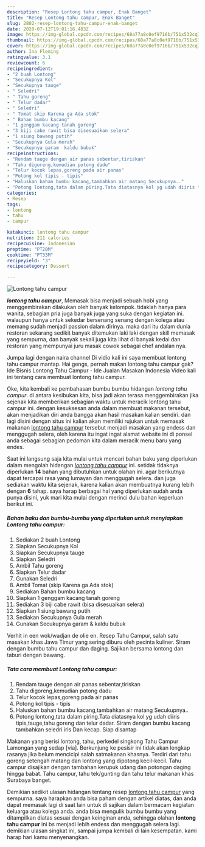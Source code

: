 ```yaml
---
description: "Resep Lontong tahu campur, Enak Banget"
title: "Resep Lontong tahu campur, Enak Banget"
slug: 2802-resep-lontong-tahu-campur-enak-banget
date: 2020-07-12T19:01:16.483Z
image: https://img-global.cpcdn.com/recipes/68a77a8c0ef9716b/751x532cq70/lontong-tahu-campur-foto-resep-utama.jpg
thumbnail: https://img-global.cpcdn.com/recipes/68a77a8c0ef9716b/751x532cq70/lontong-tahu-campur-foto-resep-utama.jpg
cover: https://img-global.cpcdn.com/recipes/68a77a8c0ef9716b/751x532cq70/lontong-tahu-campur-foto-resep-utama.jpg
author: Ina Fleming
ratingvalue: 3.1
reviewcount: 6
recipeingredient:
- "2 buah Lontong"
- "Secukupnya Kol"
- "Secukupnya tauge"
- " Seledri"
- " Tahu goreng"
- " Telur dadar"
- " Seledri"
- " Tomat skip Karena ga Ada stok"
- " Bahan bumbu kacang"
- "1 genggam kacang tanah goreng"
- "3 biji cabe rawit bisa disesuaikan selera"
- "1 siung bawang putih"
- "Secukupnya Gula merah"
- "Secukupnya garam  kaldu bubuk"
recipeinstructions:
- "Rendam tauge dengan air panas sebentar,tiriskan"
- "Tahu digoreng,kemudian potong dadu"
- "Telur kocok lepas,goreng pada air panas"
- "Potong kol tipis - tipis"
- "Haluskan bahan bumbu kacang,tambahkan air matang Secukupnya.."
- "Potong lontong,tata dalam piring.Tata diatasnya kol yg udah diiris tipis,tauge,tahu goreng dan telur dadar. Siram dengan bumbu kacang tambahkan seledri iris Dan kecap. Siap disantap"
categories:
- Resep
tags:
- lontong
- tahu
- campur

katakunci: lontong tahu campur 
nutrition: 211 calories
recipecuisine: Indonesian
preptime: "PT20M"
cooktime: "PT33M"
recipeyield: "3"
recipecategory: Dessert

---
```



![Lontong tahu campur](https://img-global.cpcdn.com/recipes/68a77a8c0ef9716b/751x532cq70/lontong-tahu-campur-foto-resep-utama.jpg)

<b><i>lontong tahu campur</i></b>, Memasak bisa menjadi sebuah hobi yang menggembirakan dilakukan oleh banyak kelompok. tidaklah hanya para wanita, sebagian pria juga banyak juga yang suka dengan kegiatan ini. walaupun hanya untuk sekedar bersenang senang dengan kolega atau memang sudah menjadi passion dalam dirinya. maka dari itu dalam dunia restoran sekarang sedikit banyak ditemukan laki laki dengan skill memasak yang sempurna, dan banyak sekali juga kita lihat di banyak kedai dan restoran yang mempunyai juru masak cowok sebagai chef andalan nya.

Jumpa lagi dengan naira channel Di vidio kali ini saya membuat lontong tahu campur mantap. Hai gengs, pernah makan lontong tahu campur gak? Ide Bisnis Lontong Tahu Campur - Ide Jualan Masakan Indonesia Video kali ini tentang cara membuat lontong tahu campur.

Oke, kita kembali ke pembahasan bumbu bumbu hidangan <i>lontong tahu campur</i>. di antara kesibukan kita, bisa jadi akan terasa menggembirakan jika sejenak kita memberikan sebagian waktu untuk meracik lontong tahu campur ini. dengan kesuksesan anda dalam membuat makanan tersebut, akan menjadikan diri anda bangga akan hasil masakan kalian sendiri. dan lagi disini dengan situs ini kalian akan memiliki rujukan untuk memasak makanan <u>lontong tahu campur</u> tersebut menjadi masakan yang endess dan menggugah selera, oleh karena itu ingat ingat alamat website ini di ponsel anda sebagai sebagian pedoman kita dalam meracik menu baru yang endes.


Saat ini langsung saja kita mulai untuk mencari bahan baku yang diperlukan dalam mengolah hidangan <u><i>lontong tahu campur</i></u> ini. setidak tidaknya diperlukan <b>14</b> bahan yang dibutuhkan untuk olahan ini. agar berikutnya dapat tercapai rasa yang lumayan dan menggugah selera. dan juga sediakan waktu kita sejenak, karena kalian akan membuatnya kurang lebih dengan <b>6</b> tahap. saya harap berbagai hal yang diperlukan sudah anda punya disini, yuk mari kita mulai dengan merinci dulu bahan keperluan berikut ini.

<!--inarticleads1-->

##### Bahan baku dan bumbu-bumbu yang diperlukan untuk menyiapkan Lontong tahu campur:

1. Sediakan 2 buah Lontong
1. Siapkan Secukupnya Kol
1. Siapkan Secukupnya tauge
1. Siapkan  Seledri
1. Ambil  Tahu goreng
1. Siapkan  Telur dadar
1. Gunakan  Seledri
1. Ambil  Tomat (skip Karena ga Ada stok)
1. Sediakan  Bahan bumbu kacang
1. Siapkan 1 genggam kacang tanah goreng
1. Sediakan 3 biji cabe rawit (bisa disesuaikan selera)
1. Siapkan 1 siung bawang putih
1. Sediakan Secukupnya Gula merah
1. Gunakan Secukupnya garam &amp; kaldu bubuk


Verhit in een wok/wadjan de olie en. Resep Tahu Campur, salah satu masakan khas Jawa Timur yang sering diburu oleh pecinta kuliner. Siram dengan bumbu tahu campur dan daging. Sajikan bersama lontong dan taburi dengan bawang. 

<!--inarticleads2-->

##### Tata cara membuat Lontong tahu campur:

1. Rendam tauge dengan air panas sebentar,tiriskan
1. Tahu digoreng,kemudian potong dadu
1. Telur kocok lepas,goreng pada air panas
1. Potong kol tipis - tipis
1. Haluskan bahan bumbu kacang,tambahkan air matang Secukupnya..
1. Potong lontong,tata dalam piring.Tata diatasnya kol yg udah diiris tipis,tauge,tahu goreng dan telur dadar. Siram dengan bumbu kacang tambahkan seledri iris Dan kecap. Siap disantap


Makanan yang berisi lontong, tahu, perkedel singkong Tahu Campur Lamongan yang sedap [via]. Berkunjung ke pesisir ini tidak akan lengkap rasanya jika belum mencicipi salah satmakanan khasnya. Terdiri dari tahu goreng setengah matang dan lontong yang dipotong kecil-kecil. Tahu campur disajikan dengan tambahan kerupuk udang dan potongan daging hingga babat. Tahu campur, tahu tek/gunting dan tahu telur makanan khas Surabaya banget. 

Demikian sedikit ulasan hidangan tentang resep <u>lontong tahu campur</u> yang sempurna. saya harapkan anda bisa paham dengan artikel diatas, dan anda dapat memasak lagi di saat lain untuk di sajikan dalam bermacam kegiatan keluarga atau kolega anda. anda bisa mengulik bumbu bumbu yang ditampilkan diatas sesuai dengan keinginan anda, sehingga olahan <b>lontong tahu campur</b> ini bs menjadi lebih endess dan menggugah selera lagi. demikian ulasan singkat ini, sampai jumpa kembali di lain kesempatan. kami harap hari kamu menyenangkan.
